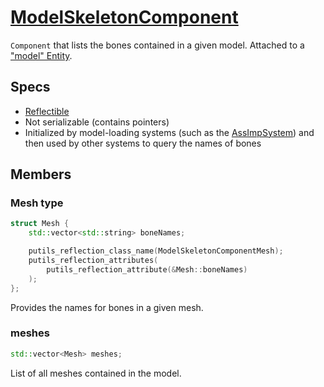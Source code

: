 # [ModelSkeletonComponent](ModelSkeletonComponent.hpp)

`Component` that lists the bones contained in a given model. Attached to a ["model" Entity](ModelComponent.md).

## Specs

* [Reflectible](https://github.com/phisko/putils/blob/master/reflection.md)
* Not serializable (contains pointers)
* Initialized by model-loading systems (such as the [AssImpSystem](../../systems/assimp/AssImpSystem.md)) and then used by other systems to query the names of bones

## Members

### Mesh type

```cpp
struct Mesh {
    std::vector<std::string> boneNames;

    putils_reflection_class_name(ModelSkeletonComponentMesh);
    putils_reflection_attributes(
        putils_reflection_attribute(&Mesh::boneNames)
    );
};
```

Provides the names for bones in a given mesh.

### meshes

```cpp
std::vector<Mesh> meshes;
```

List of all meshes contained in the model.
